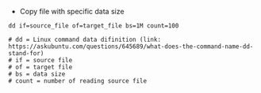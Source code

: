 - Copy file with specific data size
```shell
dd if=source_file of=target_file bs=1M count=100

# dd = Linux command data difinition (link: https://askubuntu.com/questions/645689/what-does-the-command-name-dd-stand-for)
# if = source file
# of = target file
# bs = data size
# count = number of reading source file
```
